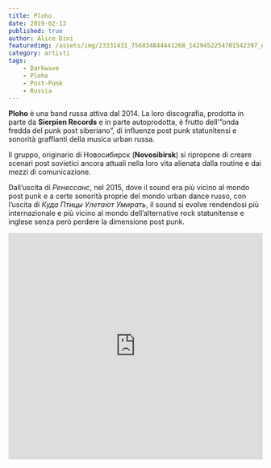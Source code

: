 ```yaml
---
title: Ploho
date: 2019-02-13
published: true
author: Alice Dini
featuredimg: /assets/img/23331431_756834844441268_1429452254701542397_o-e1550066909480.jpg
category: artisti
tags:
    - Darkwave
    - Ploho
    - Post-Punk
    - Russia
---
```

**Ploho** è una band russa attiva dal 2014. La loro discografia, prodotta in parte da **Sierpien Records** e in parte autoprodotta, è frutto dell'”onda fredda del punk post siberiano”, di influenze post punk statunitensi e sonorità graffianti della musica urban russa.

Il gruppo, originario di Новосибирск (**Novosibirsk**) si ripropone di creare scenari post sovietici ancora attuali nella loro vita alienata dalla routine e dai mezzi di comunicazione.

Dall’uscita di *Ренессанс*, nel 2015, dove il sound era più vicino al mondo post punk e a certe sonorità proprie del mondo urban dance russo, con l’uscita di *Куда Птицы Улетают Умирать*, il sound si evolve rendendosi più internazionale e più vicino al mondo dell’alternative rock statunitense e inglese senza però perdere la dimensione post punk.

<iframe frameborder="no" height="450" scrolling="no" src="http://w.soundcloud.com/player/?url=http%3A//api.soundcloud.com/playlists/706843236&color=%23000000&auto_play=false&hide_related=false&show_comments=true&show_user=true&show_reposts=false&show_teaser=true&visual=true" width="100%"></iframe>
